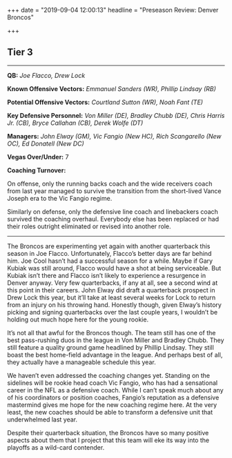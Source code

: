 +++
date = "2019-09-04 12:00:13"
headline = "Preseason Review: Denver Broncos"

+++
## Tier 3

***

**QB:** _Joe Flacco, Drew Lock_

**Known Offensive Vectors:** _Emmanuel Sanders (WR), Phillip Lindsay (RB)_

**Potential Offensive Vectors:** _Courtland Sutton (WR), Noah Fant (TE)_

**Key Defensive Personnel:** _Von Miller (DE), Bradley Chubb (DE), Chris Harris Jr. (CB), Bryce Callahan (CB), Derek Wolfe (DT)_

**Managers:** _John Elway (GM), Vic Fangio (New HC), Rich Scangarello (New OC), Ed Donatell (New DC)_

**Vegas Over/Under:** 7

**Coaching Turnover:**

On offense, only the running backs coach and the wide receivers coach from last year managed to survive the transition from the short-lived Vance Joseph era to the Vic Fangio regime.

Similarly on defense, only the defensive line coach and linebackers coach survived the coaching overhaul. Everybody else has been replaced or had their roles outright eliminated or revised into another role.

***

The Broncos are experimenting yet again with another quarterback this season in Joe Flacco. Unfortunately, Flacco’s better days are far behind him. Joe Cool hasn’t had a successful season for a while. Maybe if Gary Kubiak was still around, Flacco would have a shot at being serviceable. But Kubiak isn’t there and Flacco isn’t likely to experience a resurgence in Denver anyway. Very few quarterbacks, if any at all, see a second wind at this point in their careers. John Elway did draft a quarterback prospect in Drew Lock this year, but it’ll take at least several weeks for Lock to return from an injury on his throwing hand. Honestly though, given Elway’s history picking and signing quarterbacks over the last couple years, I wouldn’t be holding out much hope here for the young rookie.

It’s not all that awful for the Broncos though. The team still has one of the best pass-rushing duos in the league in Von Miller and Bradley Chubb. They still feature a quality ground game headlined by Phillip Lindsay. They still boast the best home-field advantage in the league. And perhaps best of all, they actually have a manageable schedule this year.

We haven’t even addressed the coaching changes yet. Standing on the sidelines will be rookie head coach Vic Fangio, who has had a sensational career in the NFL as a defensive coach. While I can’t speak much about any of his coordinators or position coaches, Fangio’s reputation as a defensive mastermind gives me hope for the new coaching regime here. At the very least, the new coaches should be able to transform a defensive unit that underwhelmed last year.

Despite their quarterback situation, the Broncos have so many positive aspects about them that I project that this team will eke its way into the playoffs as a wild-card contender.